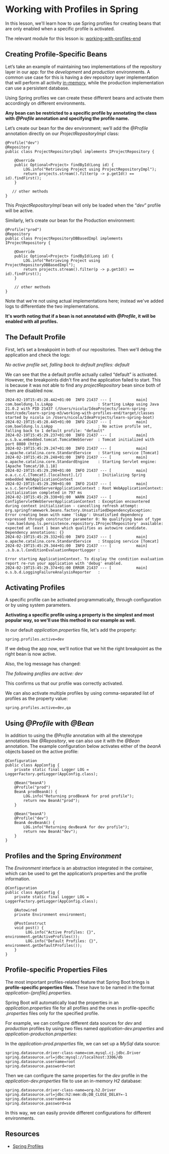 # Working with Profiles in Spring

In this lesson, we'll learn how to use Spring profiles for creating beans that are only enabled when a specific profile is activated.

The relevant module for this lesson is: [working-with-profiles-end](../code/learn-spring-m3/working-with-profiles-end)

## Creating Profile-Specific Beans

Let’s take an example of maintaining two implementations of the repository layer in our app: for the *development* and *production* environments. A common use case for this is having a dev repository layer implementation that will perform all activity [in-memory](https://en.wikipedia.org/wiki/In-memory_database), while the production implementation can use a persistent database.

Using Spring profiles we can create these different beans and activate them accordingly on different environments.

**Any bean can be restricted to a specific profile by annotating the class with _@Profile_ annotation and specifying the profile name.**

Let’s create our bean for the dev environment; we’ll add the _@Profile_ annotation directly on our _ProjectRepositoryImpl_ class:

```
@Profile("dev")
@Repository
public class ProjectRepositoryImpl implements IProjectRepository {

    @Override
    public Optional<Project> findById(Long id) {
        LOG.info("Retrieving Project using ProjectRepositoryImpl");
        return projects.stream().filter(p -> p.getId() == id).findFirst();
    }

   // other methods
}
```

This _ProjectRepositoryImpl_ bean will only be loaded when the “_dev_” profile will be active.

Similarly, let’s create our bean for the Production environment:

```
@Profile("prod")
@Repository
public class ProjectRepositoryDBBasedImpl implements IProjectRepository {

    @Override
    public Optional<Project> findById(Long id) {
        LOG.info("Retrieving Project using ProjectRepositoryDBBasedImpl");
        return projects.stream().filter(p -> p.getId() == id).findFirst();
    }
	
    // other methods
}
```

Note that we're not using actual implementations here; instead we've added logs to differentiate the two implementations.

**It's worth noting that if a bean is not annotated with _@Profile_, it will be enabled with all profiles.**

## The Default Profile

First, let’s set a breakpoint in both of our repositories. Then we'll debug the application and check the logs:

_No active profile set, falling back to default profiles: default_

We can see that the a default profile actually called “default” is activated. However, the breakpoints didn't fire and the application failed to start. This is because it was not able to find any _projectRepository_ bean since both of them are disabled now.

```
2024-02-19T15:45:28.442+01:00  INFO 21437 --- [           main] com.baeldung.ls.LsApp                    : Starting LsApp using Java 21.0.2 with PID 21437 (/Users/nicola/IdeaProjects/learn-spring-boot/code/learn-spring-m3/working-with-profiles-end/target/classes started by nicola in /Users/nicola/IdeaProjects/learn-spring-boot)
2024-02-19T15:45:28.445+01:00  INFO 21437 --- [           main] com.baeldung.ls.LsApp                    : No active profile set, falling back to 1 default profile: "default"
2024-02-19T15:45:29.237+01:00  INFO 21437 --- [           main] o.s.b.w.embedded.tomcat.TomcatWebServer  : Tomcat initialized with port 8080 (http)
2024-02-19T15:45:29.247+01:00  INFO 21437 --- [           main] o.apache.catalina.core.StandardService   : Starting service [Tomcat]
2024-02-19T15:45:29.248+01:00  INFO 21437 --- [           main] o.apache.catalina.core.StandardEngine    : Starting Servlet engine: [Apache Tomcat/10.1.18]
2024-02-19T15:45:29.290+01:00  INFO 21437 --- [           main] o.a.c.c.C.[Tomcat].[localhost].[/]       : Initializing Spring embedded WebApplicationContext
2024-02-19T15:45:29.290+01:00  INFO 21437 --- [           main] w.s.c.ServletWebServerApplicationContext : Root WebApplicationContext: initialization completed in 797 ms
2024-02-19T15:45:29.330+01:00  WARN 21437 --- [           main] ConfigServletWebServerApplicationContext : Exception encountered during context initialization - cancelling refresh attempt: org.springframework.beans.factory.UnsatisfiedDependencyException: Error creating bean with name 'lsApp': Unsatisfied dependency expressed through constructor parameter 0: No qualifying bean of type 'com.baeldung.ls.persistence.repository.IProjectRepository' available: expected at least 1 bean which qualifies as autowire candidate. Dependency annotations: {}
2024-02-19T15:45:29.332+01:00  INFO 21437 --- [           main] o.apache.catalina.core.StandardService   : Stopping service [Tomcat]
2024-02-19T15:45:29.344+01:00  INFO 21437 --- [           main] .s.b.a.l.ConditionEvaluationReportLogger : 

Error starting ApplicationContext. To display the condition evaluation report re-run your application with 'debug' enabled.
2024-02-19T15:45:29.374+01:00 ERROR 21437 --- [           main] o.s.b.d.LoggingFailureAnalysisReporter   : 
```

## Activating Profiles

A specific profile can be activated programmatically, through configuration or by using system parameters.

**Activating a specific profile using a property is the simplest and most popular way, so we'll use this method in our example as well.**

In our default _application.properties_ file, let's add the property:

```
spring.profiles.active=dev
```

If we debug the app now, we'll notice that we hit the right breakpoint as the right bean is now active.

Also, the log message has changed:

_The following profiles are active: dev_

This confirms us that our profile was correctly activated.

We can also activate multiple profiles by using comma-separated list of profiles as the property value:

```
spring.profiles.active=dev,qa
```

## Using _@Profile_ with _@Bean_

In addition to using the _@Profile_ annotation with all the stereotype annotations like _@Repository_, we can also use it with the _@Bean_ annotation. The example configuration below activates either of the _beanA_ objects based on the active profile:

```
@Configuration
public class AppConfig {
    private static final Logger LOG = LoggerFactory.getLogger(AppConfig.class);

    @Bean("beanA")
    @Profile("prod")
    BeanA prodBeanA() {
        LOG.info("Returning prodBeanA for prod profile");
        return new BeanA("prod");
    }

    @Bean("beanA")
    @Profile("dev")
    BeanA devBeanA() {
        LOG.info("Returning devBeanA for dev profile");
        return new BeanA("dev");
    }
}
```

## Profiles and the Spring _Environment_

The _Environment_ interface is an abstraction integrated in the container, which can be used to get the application’s properties and the profile information.

```
@Configuration
public class AppConfig {
    private static final Logger LOG = LoggerFactory.getLogger(AppConfig.class);

    @Autowired
    private Environment environment;

    @PostConstruct
    void post() {
         LOG.info("Active Profiles: {}", environment.getActiveProfiles());
         LOG.info("Default Profiles: {}", environment.getDefaultProfiles());	 	
    }
}
```

## Profile-specific Properties Files

The most important profiles-related feature that Spring Boot brings is **profile-specific properties files.** These have to be named in the format _application-{profile}.properties_.

Spring Boot will automatically load the properties in an _application.properties_ file for all profiles and the ones in profile-specific _.properties_ files only for the specified profile.

For example, we can configure different data sources for _dev_ and _production_ profiles by using two files named _application-dev.properties_ and _application-production.properties_:

In the _application-prod.properties_ file, we can set up a _MySql_ data source:

```
spring.datasource.driver-class-name=com.mysql.cj.jdbc.Driver
spring.datasource.url=jdbc:mysql://localhost:3306/db
spring.datasource.username=root
spring.datasource.password=root
```

Then we can configure the same properties for the _dev_ profile in the _application-dev.properties_ file to use an in-memory _H2_ database:

```
spring.datasource.driver-class-name=org.h2.Driver
spring.datasource.url=jdbc:h2:mem:db;DB_CLOSE_DELAY=-1
spring.datasource.username=sa
spring.datasource.password=sa
```

In this way, we can easily provide different configurations for different environments.

## Resources
- [Spring Profiles](https://www.baeldung.com/spring-profiles)
